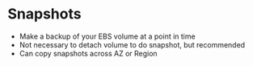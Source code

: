 # Snapshots

* Make a backup of your EBS volume at a point in time
* Not necessary to detach volume to do snapshot, but recommended
* Can copy snapshots across AZ or Region
